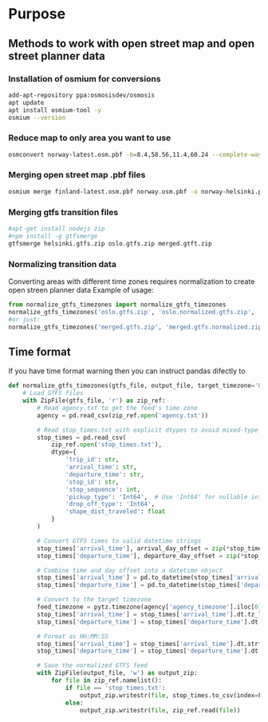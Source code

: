 # Purpose
## Methods to work with open street map and open street planner data

### Installation of osmium for conversions
```sh
add-apt-repository ppa:osmosisdev/osmosis
apt update
apt install osmium-tool -y
osmium --version
```

### Reduce map to only area you want to use
```sh
osmconvert norway-latest.osm.pbf -b=8.4,58.56,11.4,60.24 --complete-ways -o=oslo.osm.pbf

```

### Merging open street map .pbf files 
```sh
osmium merge finland-latest.osm.pbf norway.osm.pbf -o norway-helsinki.pbf
```

### Merging gtfs transition files 
```sh
#apt-get install nodejs zip
#npm install -g gtfsmerge
gtfsmerge helsinki.gtfs.zip oslo.gtfs.zip merged.gtft.zip
```

### Normalizing transition data
Converting areas with different time zones requires normalization to create open streen planner data
Example of usage:
```python
from normalize_gtfs_timezones import normalize_gtfs_timezones
normalize_gtfs_timezones('oslo.gtfs.zip', 'oslo.normalized.gtfs.zip', 'Europe/Oslo')
#or just:
normalize_gtfs_timezones('merged.gtfs.zip', 'merged.gtfs.normalized.zip')
```

## Time format
If you have time format warning then you can instruct pandas difectly to 
```python
def normalize_gtfs_timezones(gtfs_file, output_file, target_timezone='UTC'):
    # Load GTFS files
    with ZipFile(gtfs_file, 'r') as zip_ref:
        # Read agency.txt to get the feed's time zone
        agency = pd.read_csv(zip_ref.open('agency.txt'))

        # Read stop_times.txt with explicit dtypes to avoid mixed-type warnings
        stop_times = pd.read_csv(
            zip_ref.open('stop_times.txt'),
            dtype={
                'trip_id': str,
                'arrival_time': str,
                'departure_time': str,
                'stop_id': str,
                'stop_sequence': int,
                'pickup_type': 'Int64',  # Use 'Int64' for nullable integer type
                'drop_off_type': 'Int64',
                'shape_dist_traveled': float
            }
        )

        # Convert GTFS times to valid datetime strings
        stop_times['arrival_time'], arrival_day_offset = zip(*stop_times['arrival_time'].apply(convert_gtfs_time))
        stop_times['departure_time'], departure_day_offset = zip(*stop_times['departure_time'].apply(convert_gtfs_time))

        # Combine time and day offset into a datetime object
        stop_times['arrival_time'] = pd.to_datetime(stop_times['arrival_time'], format='%H:%M:%S') + pd.to_timedelta(arrival_day_offset, unit='d')
        stop_times['departure_time'] = pd.to_datetime(stop_times['departure_time'], format='%H:%M:%S') + pd.to_timedelta(departure_day_offset, unit='d')

        # Convert to the target timezone
        feed_timezone = pytz.timezone(agency['agency_timezone'].iloc[0])
        stop_times['arrival_time'] = stop_times['arrival_time'].dt.tz_localize(feed_timezone).dt.tz_convert(target_timezone)
        stop_times['departure_time'] = stop_times['departure_time'].dt.tz_localize(feed_timezone).dt.tz_convert(target_timezone)

        # Format as HH:MM:SS
        stop_times['arrival_time'] = stop_times['arrival_time'].dt.strftime('%H:%M:%S')
        stop_times['departure_time'] = stop_times['departure_time'].dt.strftime('%H:%M:%S')

        # Save the normalized GTFS feed
        with ZipFile(output_file, 'w') as output_zip:
            for file in zip_ref.namelist():
                if file == 'stop_times.txt':
                    output_zip.writestr(file, stop_times.to_csv(index=False))
                else:
                    output_zip.writestr(file, zip_ref.read(file))
```

